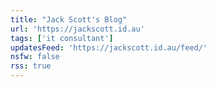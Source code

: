 ```yaml
---
title: "Jack Scott's Blog"
url: 'https://jackscott.id.au'
tags: ['it consultant']
updatesFeed: 'https://jackscott.id.au/feed/'
nsfw: false
rss: true
---
```


